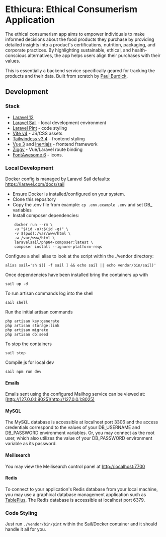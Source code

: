 
# Ethicura: Ethical Consumerism Application

The ethical consumerism app aims to empower individuals to make informed decisions about the food products they purchase by providing detailed insights into a product's certifications, nutrition, packaging, and corporate practices. By highlighting sustainable, ethical, and health-conscious alternatives, the app helps users align their purchases with their values.

This is essentially a backend service specifically geared for tracking the products and their data. Built from scratch by [Paul Burdick](https://github.com/reedmaniac).

## Development

### Stack

- [Laravel 12](https://laravel.com/)
- [Laravel Sail](https://laravel.com/docs/sail) - local development environment
- [Laravel Pint](https://laravel.com/docs/pint) - code styling
- [Vite v4](https://laravel.com/docs/vite) - JS/CSS assets
- [Tailwindcss v3.4](https://tailwindcss.com/) - frontend styling
- [Vue 3](https://vuejs.org/) and [Inertiajs](https://inertiajs.com/) - frontend framework
- [Ziggy](https://github.com/tighten/ziggy) - Vue/Laravel route binding
- [FontAwesome 6](https://docs.fontawesome.com/web/) - icons.


### Local Development

Docker config is managed by Laravel Sail defaults: https://laravel.com/docs/sail

- Ensure Docker is installed/configured on your system.
- Clone this repository
- Copy the .env file from example: `cp .env.example .env` and set DB_ variables
- Install composer dependencies:

```
    docker run --rm \
    -u "$(id -u):$(id -g)" \
    -v $(pwd):/var/www/html \
    -w /var/www/html \
    laravelsail/php84-composer:latest \
    composer install --ignore-platform-reqs
```

Configure a shell alias to look at the script within the ./vendor directory:

    alias sail='sh $([ -f sail ] && echo sail || echo vendor/bin/sail)'

Once dependencies have been installed bring the containers up with

    sail up -d

To run artisan commands log into the shell

    sail shell

Run the initial artisan commands

    php artisan key:generate
    php artisan storage:link
    php artisan migrate
    php artisan db:seed

To stop the containers

    sail stop

Compile js for local dev

    sail npm run dev

#### Emails

Emails sent using the configured Mailhog service can be viewed at: [http://127.0.0.1:8025](http://127.0.0.1:8025)

#### MySQL

The MySQL database is accessible at localhost port 3306 and the access credentials correspond to the values of your DB_USERNAME and DB_PASSWORD environment variables. Or, you may connect as the root user, which also utilizes the value of your DB_PASSWORD environment variable as its password.

#### Meilisearch

You may view the Meilisearch control panel at [http://localhost:7700](http://localhost:7700)

#### Redis

To connect to your application's Redis database from your local machine, you may use a graphical database management application such as [TablePlus](https://tableplus.com/). The Redis database is accessible at localhost port 6379.

### Code Styling

Just run `./vendor/bin/pint` within the Sail/Docker container and it should handle it all for you.


